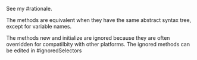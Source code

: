 See my #rationale.

The methods are equivalent when they have the same abstract syntax tree, except for variable names.

The methods new and initialize are ignored because they are often overridden for compatilbity with other platforms. The ignored methods can be edited in #ignoredSelectors